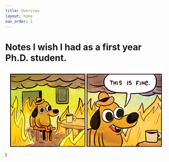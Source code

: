 ```yaml
---
title: Overview
layout: home
nav_order: 1
---
```


# Notes I wish I had as a first year Ph.D. student.

![title](images/ThisIsFine.png))